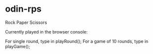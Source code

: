 # odin-rps
Rock Paper Scissors


Currently played in the browser console:

For single round, type in
    playRound();
For a game of 10 rounds, type in
    playGame();
